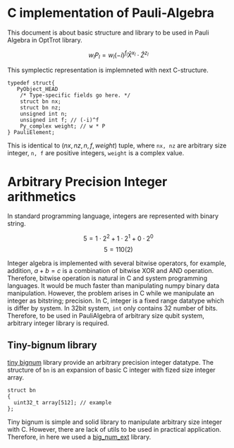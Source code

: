 # C implementation of Pauli-Algebra

This document is about basic structure and library to be used in Pauli Algebra 
in OptTrot library.

$$w_l P_l =w_l (-i)^{f_l} \hat{X}^{x_l} \cdot \hat{Z}^{z_l}$$

This symplectic representation is implemneted with next C-structure.

```.{python}
typedef struct{
   PyObject_HEAD
    /* Type-specific fields go here. */
    struct bn nx;
    struct bn nz;
    unsigned int n;
    unsigned int f; // (-i)^f
    Py_complex weight; // w * P
} PauliElement;
```
This is identical to $(nx, nz, n, f, weight)$ tuple, where `nx, nz` are arbitrary size integer,
`n, f` are positive integers, `weight` is a complex value.


# Arbitrary Precision Integer arithmetics

In standard programming language, integers are represented with binary string.

$$5 = 1 \cdot 2^2 + 1 \cdot 2^1 + 0 \cdot 2^0$$
$$5 = 110(2)$$

Integer algebra is implemented with several bitwise operators, for example, 
addition, $a+b = c$ is a combination of bitwise XOR and AND operation.
Therefore, bitwise operation is natural in C and system programming languages.
It would be much faster than manipulating numpy binary data manipulation.
However, the problem arises in C while we manipulate an integer as bitstring; precision.
In C, integer is a fixed range datatype which is differ by system. In 32bit system, `int` only contains 32 number of bits.
Therefore, to be used in PauliAlgebra of arbitrary size qubit system, arbitrary integer library is required. 

## Tiny-bignum library

[tiny bignum](https://github.com/kokke/tiny-bignum-c) library provide an arbitrary precision integer datatype.
The structure of `bn` is an expansion of basic C integer with fized size integer array.

```.{c}
struct bn
{
  uint32_t array[512]; // example
};
```

Tiny bignum is simple and solid library to manipulate arbitrary size integer with C.
However, there are lack of utils to be used in practical application.
Therefore, in here we used a [big_num_ext](https://github.com/HYUNSEONG-KIM/big_num_ext) library.

